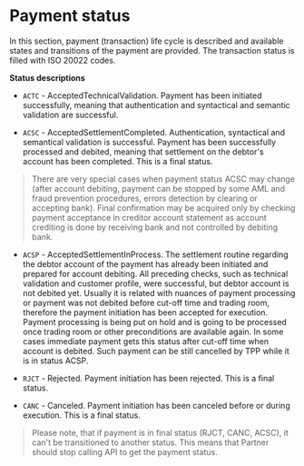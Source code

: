 # Payment status

In this section, payment (transaction) life cycle is described and available states and transitions of the payment are provided. The transaction status is filled with ISO 20022 codes.

**Status descriptions**

* `ACTC` - AcceptedTechnicalValidation. Payment has been initiated successfully, meaning that authentication and syntactical and semantic validation are successful.

* `ACSC` - AcceptedSettlementCompleted. Authentication, syntactical and semantical validation is successful.
Payment has been successfully processed and debited, meaning that settlement on the debtor's account has been completed. This is a final status.

> There are very special cases when payment status ACSC may change (after account debiting, payment can be stopped by some AML and fraud prevention procedures, errors detection by clearing or accepting bank).
> Final confirmation may be acquired only by checking payment acceptance in creditor account statement as account crediting is done by receiving bank and not controlled by debiting bank.

* `ACSP` - AcceptedSettlementInProcess. The settlement routine regarding the debtor account of the payment has already been initiated and prepared for account debiting. All preceding checks, such as technical validation and customer profile, were successful, but debtor account is not debited yet. Usually it is related with nuances of payment processing or payment was not debited before cut-off time and trading room,
therefore the payment initiation has been accepted for execution. Payment processing is being put on hold and is going to be processed once trading room or other preconditions are available again. In some cases immediate payment gets this status after cut-off time when account is debited. Such payment can be still cancelled by TPP while it is in status ACSP.

* `RJCT` - Rejected. Payment initiation has been rejected. This is a final status.

* `CANC` - Canceled. Payment initiation has been canceled before or during execution. This is a final status.

> Please note, that if payment is in final status (RJCT, CANC, ACSC), it can't be transitioned to another status. This means that Partner should stop calling API to get the payment status.